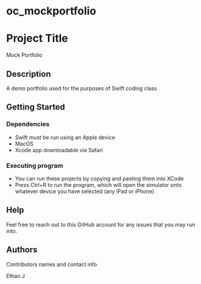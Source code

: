 # oc_mockportfolio

# Project Title

Mock Portfolio

## Description

A demo portfolio used for the purposes of Swift coding class

## Getting Started

### Dependencies

* Swift must be run using an Apple device
* MacOS 
* Xcode app downloadable via Safari

### Executing program

* You can run these projects by copying and pasting them into XCode
* Press Ctrl+R to run the program, which will open the simulator onto whatever device you have selected (any iPad or iPhone)

## Help

Feel free to reach out to this GitHub account for any issues that you may run into.


## Authors

Contributors names and contact info

Ethan J  
